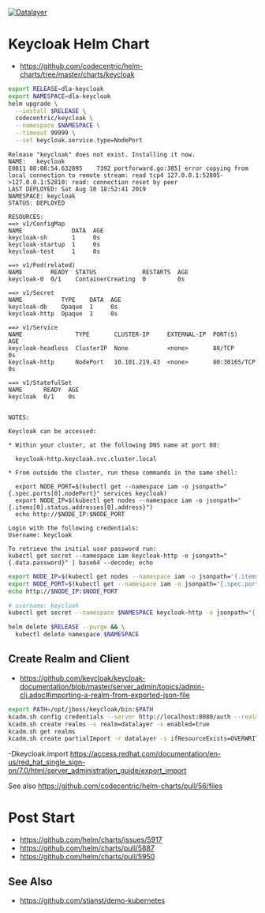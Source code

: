 [![Datalayer](https://raw.githubusercontent.com/datalayer/datalayer/main/res/logo/datalayer-25.svg?sanitize=true)](https://datalayer.io)

# Keycloak Helm Chart

- https://github.com/codecentric/helm-charts/tree/master/charts/keycloak

```bash
export RELEASE=dla-keycloak
export NAMESPACE=dla-keycloak
helm upgrade \
  --install $RELEASE \
  codecentric/keycloak \
  --namespace $NAMESPACE \
  --timeout 99999 \
  --set keycloak.service.type=NodePort
```

```
Release "keycloak" does not exist. Installing it now.
NAME:   keycloak
E0811 08:08:54.632895    7392 portforward.go:385] error copying from local connection to remote stream: read tcp4 127.0.0.1:52805->127.0.0.1:52810: read: connection reset by peer
LAST DEPLOYED: Sat Aug 10 18:52:41 2019
NAMESPACE: keycloak
STATUS: DEPLOYED

RESOURCES:
==> v1/ConfigMap
NAME              DATA  AGE
keycloak-sh       1     0s
keycloak-startup  1     0s
keycloak-test     1     0s

==> v1/Pod(related)
NAME        READY  STATUS             RESTARTS  AGE
keycloak-0  0/1    ContainerCreating  0         0s

==> v1/Secret
NAME           TYPE    DATA  AGE
keycloak-db    Opaque  1     0s
keycloak-http  Opaque  1     0s

==> v1/Service
NAME               TYPE       CLUSTER-IP     EXTERNAL-IP  PORT(S)       AGE
keycloak-headless  ClusterIP  None           <none>       80/TCP        0s
keycloak-http      NodePort   10.101.219.43  <none>       80:30165/TCP  0s

==> v1/StatefulSet
NAME      READY  AGE
keycloak  0/1    0s


NOTES:

Keycloak can be accessed:

* Within your cluster, at the following DNS name at port 80:

  keycloak-http.keycloak.svc.cluster.local

* From outside the cluster, run these commands in the same shell:

  export NODE_PORT=$(kubectl get --namespace iam -o jsonpath="{.spec.ports[0].nodePort}" services keycloak)
  export NODE_IP=$(kubectl get nodes --namespace iam -o jsonpath="{.items[0].status.addresses[0].address}")
  echo http://$NODE_IP:$NODE_PORT

Login with the following credentials:
Username: keycloak

To retrieve the initial user password run:
kubectl get secret --namespace iam keycloak-http -o jsonpath="{.data.password}" | base64 --decode; echo
```

```bash
export NODE_IP=$(kubectl get nodes --namespace iam -o jsonpath="{.items[0].status.addresses[0].address}")
export NODE_PORT=$(kubectl get --namespace iam -o jsonpath="{.spec.ports[0].nodePort}" services keycloak-keycloak-http)
echo http://$NODE_IP:$NODE_PORT
```

```bash
# username: keycloak
kubectl get secret --namespace $NAMESPACE keycloak-http -o jsonpath="{.data.password}" | base64 --decode; echo
```

```bash
helm delete $RELEASE --purge && \
  kubectl delete namespace $NAMESPACE
```

## Create Realm and Client

+ https://github.com/keycloak/keycloak-documentation/blob/master/server_admin/topics/admin-cli.adoc#importing-a-realm-from-exported-json-file

```bash
export PATH=/opt/jboss/keycloak/bin:$PATH
kcadm.sh config credentials --server http://localhost:8080/auth --realm master --user keycloak --client admin-cli
kcadm.sh create realms -s realm=datalayer -s enabled=true
kcadm.sh get realms
kcadm.sh create partialImport -r datalayer -s ifResourceExists=OVERWRITE -o -f datalayer.json
```

-Dkeycloak.import https://access.redhat.com/documentation/en-us/red_hat_single_sign-on/7.0/html/server_administration_guide/export_import

See also https://github.com/codecentric/helm-charts/pull/56/files

# Post Start

+ https://github.com/helm/charts/issues/5917
+ https://github.com/helm/charts/pull/5887
+ https://github.com/helm/charts/pull/5950

## See Also

+ https://github.com/stianst/demo-kubernetes
